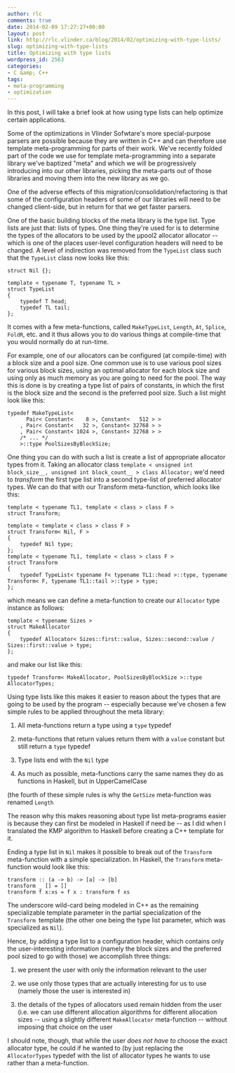 ```yaml
---
author: rlc
comments: true
date: 2014-02-09 17:27:27+00:00
layout: post
link: http://rlc.vlinder.ca/blog/2014/02/optimizing-with-type-lists/
slug: optimizing-with-type-lists
title: Optimizing with type lists
wordpress_id: 2563
categories:
- C &amp; C++
tags:
- meta-programming
- optimization
---
```


In this post, I will take a brief look at how using type lists can help optimize certain applications.
<!-- more -->
Some of the optimizations in Vlinder Sofwtare's more special-purpose parsers are possible because they are written in C++ and can therefore use template meta-programming for parts of their work. We've recently folded part of the code we use for template meta-programming into a separate library we've baptized "meta" and which we will be progressively introducing into our other libraries, picking the meta-parts out of those libraries and moving them into the new library as we go.

One of the adverse effects of this migration/consolidation/refactoring is that some of the configuration headers of some of our libraries will need to be changed client-side, but in return for that we get faster parsers.

One of the basic building blocks of the meta library is the type list. Type lists are just that: lists of types. One thing they're used for is to determine the types of the allocators to be used by the µpool2 allocator allocator -- which is one of the places user-level configuration headers will need to be changed. A level of indirection was removed from the `TypeList` class such that the `TypeList` class now looks like this:

    
    struct Nil {};
    
    template < typename T, typename TL >
    struct TypeList
    {
        typedef T head;
        typedef TL tail;
    };



It comes with a few meta-functions, called `MakeTypeList`, `Length`, `At`, `Splice`, `FoldR`, etc. and it thus allows you to do various things at compile-time that you would normally do at run-time.

For example, one of our allocators can be configured (at compile-time) with a block size and a pool size. One common use is to use various pool sizes for various block sizes, using an optimal allocator for each block size and using only as much memory as you are going to need for the pool. The way this is done is by creating a type list of pairs of constants, in which the first is the block size and the second is the preferred pool size. Such a list might look like this:


    
    typedef MakeTypeList<
          Pair< Constant<    8 >, Constant<   512 > >
        , Pair< Constant<   32 >, Constant< 32768 > >
        , Pair< Constant< 1024 >, Constant< 32768 > >
        /* ... */
        >::type PoolSizesByBlockSize;



One thing you can do with such a list is create a list of appropriate allocator types from it. Taking an allocator class `template < unsigned int block_size__, unsigned int block_count__ > class Allocator;` we'd need to _transform_ the first type list into a second type-list of preferred allocator types. We can do that with our Transform meta-function, which looks like this:

    
    template < typename TL1, template < class > class F >
    struct Transform;
    
    template < template < class > class F >
    struct Transform< Nil, F >
    {
        typedef Nil type;
    };
    template < typename TL1, template < class > class F >
    struct Transform
    {
        typedef TypeList< typename F< typename TL1::head >::type, typename Transform< F, typename TL1::tail >::type > type;
    };



which means we can define a meta-function to create our `Allocator` type instance as follows:

    
    template < typename Sizes >
    struct MakeAllocator
    {
        typedef Allocator< Sizes::first::value, Sizes::second::value / Sizes::first::value > type;
    };


and make our list like this:

    
    typedef Transform< MakeAllocator, PoolSizesByBlockSize >::type AllocatorTypes;



Using type lists like this makes it easier to reason about the types that are going to be used by the program -- especially because we've chosen a few simple rules to be applied throughout the meta library:



	
  1. All meta-functions return a type using a `type` typedef

	
  2. meta-functions that return values return them with a `value` constant but still return a `type` typedef

	
  3. Type lists end with the `Nil` type

	
  4. As much as possible, meta-functions carry the same names they do as functions in Haskell, but in UpperCamelCase


(the fourth of these simple rules is why the `GetSize` meta-function was renamed `Length`

The reason why this makes reasoning about type list meta-programs easier is because they can first be modeled in Haskell if need be -- as I did when I translated the KMP algorithm to Haskell before creating a C++ template for it.

Ending a type list in `Nil` makes it possible to break out of the `Transform` meta-function with a simple specialization. In Haskell, the `Transform` meta-function would look like this: 
    
    transform :: (a -> b) -> [a] -> [b]
    transform _ [] = []
    transform f x:xs = f x : transform f xs


The underscore wild-card being modeled in C++ as the remaining specializable template parameter in the partial specialization of the `Transform `template (the other one being the type list parameter, which was specialized as `Nil`).

Hence, by adding a type list to a configuration header, which contains only the user-interesting information (namely the block sizes and the preferred pool sized to go with those) we accomplish three things:



	
  1. we present the user with only the information relevant to the user

	
  2. we use only those types that are actually interesting for us to use (namely those the user is interested in)

	
  3. the details of the types of allocators used remain hidden from the user (i.e. we can use different allocation algorithms for different allocation sizes -- using a slightly different `MakeAllocator` meta-function -- without imposing that choice on the user



I should note, though, that while the user _does not have to_ choose the exact allocator type, he could if he wanted to (by just replacing the `AllocatorTypes` typedef with the list of allocator types he wants to use rather than a meta-function.
